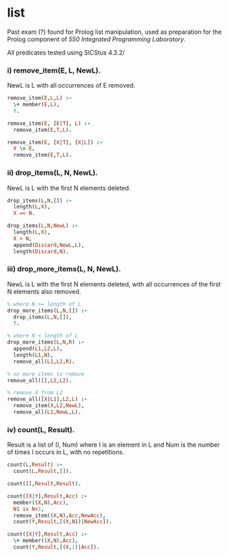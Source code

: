 # list

Past exam (?) found for Prolog list manipulation, used as preparation for the Prolog component of _550 Integrated Programming Laboratory_.

All predicates tested using SICStus 4.3.2/

### i) remove_item(E, L, NewL).

NewL is L with all occurrences of E removed.

```prolog
remove_item(E,L,L) :-
  \+ member(E,L),
  !.

remove_item(E, [E|T], L) :-
  remove_item(E,T,L).

remove_item(E, [X|T], [X|L]) :-
  X \= E,
  remove_item(E,T,L).
```

### ii) drop_items(L, N, NewL).

NewL is L with the first N elements deleted.

```prolog
drop_items(L,N,[]) :-
  length(L,X),
  X =< N.

drop_items(L,N,NewL) :-
  length(L,X),
  X > N,
  append(Discard,NewL,L),
  length(Discard,N).
```

### iii) drop_more_items(L, N, NewL).

NewL is L with the first N elements deleted, with all occurrences of the first N elements also removed.

```prolog
% where N >= length of L
drop_more_items(L,N,[]) :-
  drop_items(L,N,[]),
  !.

% where N < length of L
drop_more_items(L,N,R) :-
  append(L1,L2,L),
  length(L1,N),
  remove_all(L1,L2,R).

% no more items to remove
remove_all([],L2,L2).

% remove X from L2
remove_all([X|L1],L2,L) :-
  remove_item(X,L2,NewL),
  remove_all(L1,NewL,L).
```

### iv) count(L, Result).

Result is a list of (I, Num) where I is an element in L and Num is the number of times I occurs in L, with no repetitions.

```prolog
count(L,Result) :-
  count(L,Result,[]).

count([],Result,Result).

count([X|Y],Result,Acc) :-
  member((X,N),Acc),
  N1 is N+1,
  remove_item((X,N),Acc,NewAcc),
  count(Y,Result,[(X,N1)|NewAcc]).

count([X|Y],Result,Acc) :-
  \+ member((X,N),Acc),
  count(Y,Result,[(X,1)|Acc]).
```
